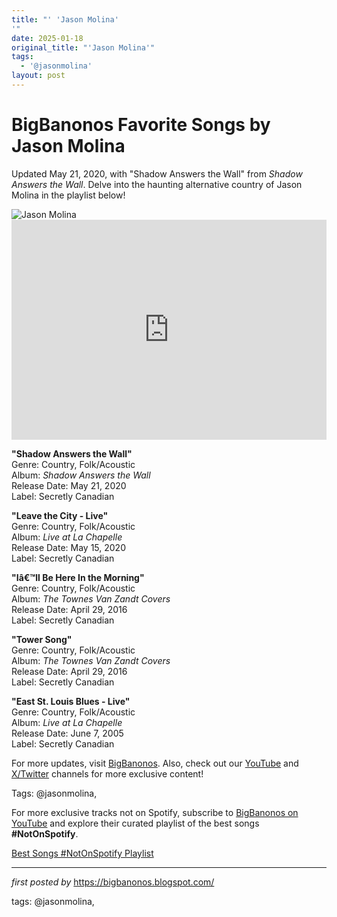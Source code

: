 ```yaml
---
title: "' 'Jason Molina'
'"
date: 2025-01-18
original_title: "'Jason Molina'"
tags:
  - '@jasonmolina'
layout: post
---
```

<!-- Title of the Post -->
<h1 >BigBanonos Favorite Songs by Jason Molina</h1> <!-- Introductory Text -->
<p >Updated May 21, 2020, with "Shadow Answers the Wall" from <em>Shadow Answers the Wall</em>. Delve into the haunting alternative country of Jason Molina in the playlist below!</p> <!-- Featured Image -->
<div > <img src="https://i.scdn.co/image/ab67616d0000b2733137b5bcb9cc6901683c8916" alt="Jason Molina" />
</div> <!-- Spotify Embed -->
<div > <iframe src="https://open.spotify.com/embed/playlist/5lO2UumCRzMlLgfxbuH6qw?utm_source=generator" width="100%" height="352" frameborder="0" allowfullscreen="" allow="autoplay; clipboard-write; encrypted-media; fullscreen; picture-in-picture" loading="lazy"></iframe>
</div> <!-- Song Information -->
<div > <p><strong>"Shadow Answers the Wall"</strong><br> Genre: Country, Folk/Acoustic<br> Album: <em>Shadow Answers the Wall</em><br> Release Date: May 21, 2020<br> Label: Secretly Canadian</p> <p><strong>"Leave the City - Live"</strong><br> Genre: Country, Folk/Acoustic<br> Album: <em>Live at La Chapelle</em><br> Release Date: May 15, 2020<br> Label: Secretly Canadian</p> <p><strong>"Iâ€™ll Be Here In the Morning"</strong><br> Genre: Country, Folk/Acoustic<br> Album: <em>The Townes Van Zandt Covers</em><br> Release Date: April 29, 2016<br> Label: Secretly Canadian</p> <p><strong>"Tower Song"</strong><br> Genre: Country, Folk/Acoustic<br> Album: <em>The Townes Van Zandt Covers</em><br> Release Date: April 29, 2016<br> Label: Secretly Canadian</p> <p><strong>"East St. Louis Blues - Live"</strong><br> Genre: Country, Folk/Acoustic<br> Album: <em>Live at La Chapelle</em><br> Release Date: June 7, 2005<br> Label: Secretly Canadian</p>
</div> <!-- Footer Links -->
<div > <p>For more updates, visit <a href="https://bigbanonos.blogspot.com/" target="_blank">BigBanonos</a>. Also, check out our <a href="https://www.youtube.com/@BigBanonos" target="_blank">YouTube</a> and <a href="https://x.com/bigbanonos" target="_blank">X/Twitter</a> channels for more exclusive content!</p>
</div> <!-- Tags -->
<p >Tags: @jasonmolina,</p>


<!--Subscribe and Playlist Links-->
<div>
    <p>For more exclusive tracks not on Spotify, subscribe to <a href="https://www.youtube.com/@BigBanonos" target="_blank">BigBanonos on YouTube</a> and explore their curated playlist of the best songs <strong>#NotOnSpotify</strong>.</p>
    <p><a href="https://www.youtube.com/playlist?list=PLtuNtuTatqI0kFahUCbtbfenC_ET5O_tr" target="_blank">Best Songs #NotOnSpotify Playlist<br /></a></p></div>

<hr />

<p><em>first posted by</em> <a href="https://bigbanonos.blogspot.com/" rel="noopener" target="_new">https://bigbanonos.blogspot.com/</a></p>

<p>tags: @jasonmolina,</p>
